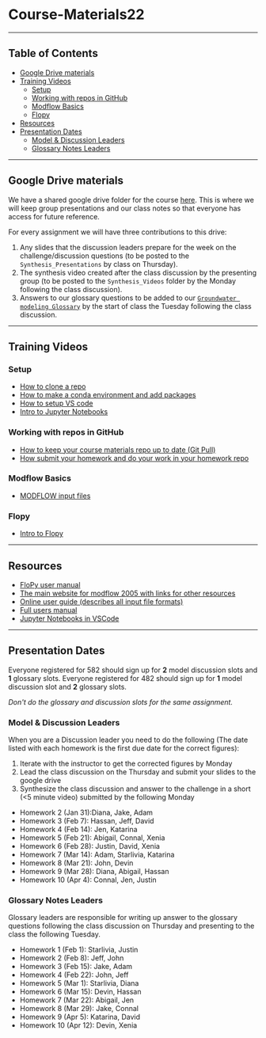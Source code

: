 # Course-Materials22<!-- omit in toc -->
____
## Table of Contents <!-- omit in toc -->
- [Google Drive materials](#google-drive-materials)
- [Training Videos](#training-videos)
  - [Setup](#setup)
  - [Working with repos in GitHub](#working-with-repos-in-github)
  - [Modflow Basics](#modflow-basics)
  - [Flopy](#flopy)
- [Resources](#resources)
- [Presentation Dates](#presentation-dates)
  - [Model & Discussion Leaders](#model--discussion-leaders)
  - [Glossary Notes Leaders](#glossary-notes-leaders)

____
## Google Drive materials
We have a shared google drive folder for the course [here](https://drive.google.com/drive/folders/12T-1ABbLvpKR_RYDqSaHp4E7LJ8nLBhV?usp=sharing). This is where we will keep group presentations and our class notes so that everyone has access for future reference. 

For every assignment we will have three contributions to this drive: 
1. Any slides that the discussion leaders prepare for the week on the challenge/discussion questions (to be posted to the `Synthesis_Presentations` by class on Thursday). 
2. The synthesis video created after the class discussion by the presenting group (to be posted to the `Synthesis_Videos` folder by the Monday following the class discussion).
3. Answers to our glossary questions to be added to our [`Groundwater modeling Glossary`](https://docs.google.com/document/d/13nt_z64P7mRmEbcRNaPXDQTAfBO4iTTIY9HDg3ZHW4U/edit?usp=sharing) by the start of class the Tuesday following the class discussion. 
____
## Training Videos 
### Setup
- [How to clone a repo](https://arizona.hosted.panopto.com/Panopto/Pages/Viewer.aspx?id=b1e63525-1dc7-43d4-b697-ae20016d557e)
- [How to make a conda environment and add packages](https://arizona.hosted.panopto.com/Panopto/Pages/Viewer.aspx?id=e5464dfb-ff76-4051-9559-ae2001704f04)
- [How to setup VS code](https://arizona.hosted.panopto.com/Panopto/Pages/Viewer.aspx?id=a59ed8af-209c-42f3-aa62-ae2001773458)
- [Intro to Jupyter Notebooks](https://arizona.hosted.panopto.com/Panopto/Pages/Viewer.aspx?id=13a9b4bb-4729-43e7-ac63-ae2f001adada)

### Working with repos in GitHub
- [How to keep your course materials repo up to date (Git Pull)](https://arizona.hosted.panopto.com/Panopto/Pages/Viewer.aspx?id=86839053-84ee-40bf-8744-ae2401723289&start=1)
- [How submit your homework and do your work in your homework repo](https://arizona.hosted.panopto.com/Panopto/Pages/Viewer.aspx?id=36fbeca9-ff23-40d8-a5fe-ae2401764ff0)

### Modflow Basics
- [MODFLOW input files](https://arizona.hosted.panopto.com/Panopto/Pages/Viewer.aspx?id=5ea4fab8-9068-4d14-8fbe-ae2800f2924c)

### Flopy 
- [Intro to Flopy](https://arizona.hosted.panopto.com/Panopto/Pages/Viewer.aspx?id=b9563086-6209-42f4-acb1-ae2f00128f72)
____
## Resources
- [FloPy user manual](https://flopy.readthedocs.io/en/3.3.4/)
- [The main website for modflow 2005 with links for other resources](https://www.usgs.gov/software/modflow-2005-usgs-three-dimensional-finite-difference-ground-water-model)
- [Online user guide (describes all input file formats)](https://water.usgs.gov/ogw/modflow/MODFLOW-2005-Guide/)
- [Full users manual](https://pubs.usgs.gov/tm/2005/tm6A16/)
- [Jupyter Notebooks in VSCode](https://code.visualstudio.com/docs/datascience/jupyter-notebooks)
  
____
## Presentation Dates
Everyone registered for 582 should sign up for **2** model discussion slots and **1** glossary slots. Everyone registered for 482 should sign up for **1** model discussion slot and **2** glossary slots. 

*Don't do the glossary and discussion slots for the same assignment.*  

### Model & Discussion Leaders
When you are a Discussion leader you need to do the following (The date listed with each homework is the first due date for the correct figures): 
1. Iterate with the instructor to get the corrected figures by Monday
2. Lead the class discussion on the Thursday and submit your slides to the google drive
3. Synthesize the class discussion and answer to the challenge in a short (<5 minute video) submitted by the following Monday 
   
-  Homework 2 (Jan 31):Diana, Jake, Adam
-  Homework 3 (Feb 7): Hassan, Jeff, David
-  Homework 4 (Feb 14): Jen, Katarina
-  Homework 5 (Feb 21): Abigail, Connal, Xenia
-  Homework 6 (Feb 28): Justin, David, Xenia
-  Homework 7 (Mar 14): Adam, Starlivia, Katarina 
-  Homework 8 (Mar 21): John, Devin
-  Homework 9 (Mar 28): Diana, Abigail, Hassan
-  Homework 10 (Apr 4):  Connal, Jen, Justin


### Glossary Notes Leaders
Glossary leaders are responsible for writing up answer to the glossary questions following the class discussion on Thursday and presenting to the class the following Tuesday. 
-  Homework 1 (Feb 1): Starlivia, Justin
-  Homework 2 (Feb 8): Jeff, John
-  Homework 3 (Feb 15): Jake, Adam
-  Homework 4 (Feb 22): John, Jeff
-  Homework 5 (Mar 1): Starlivia, Diana
-  Homework 6 (Mar 15): Devin, Hassan
-  Homework 7 (Mar 22): Abigail, Jen 
-  Homework 8 (Mar 29): Jake, Connal  
-  Homework 9 (Apr 5): Katarina, David
-  Homework 10 (Apr 12): Devin, Xenia
